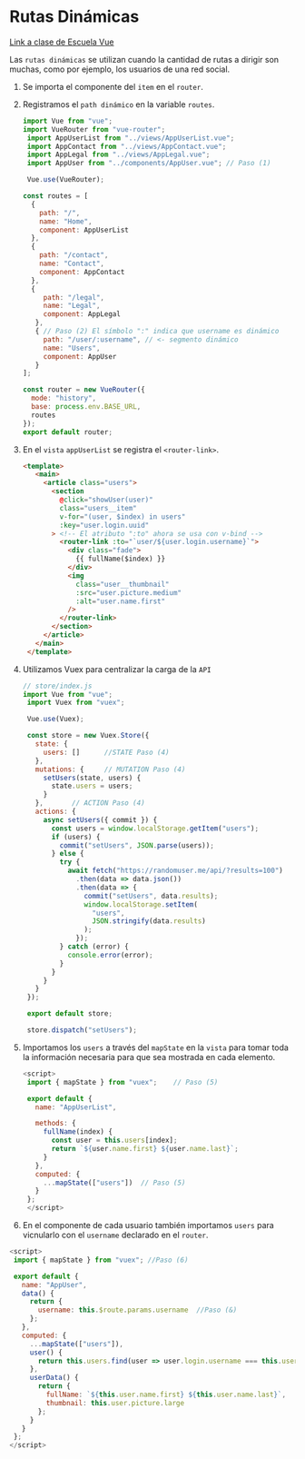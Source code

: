 # Rutas Dinámicas

[Link a clase de Escuela Vue](https://escuelavue.es/series/curso-vue-router-espanol/vue-rutas-dinamicas/)

Las `rutas dinámicas` se utilizan cuando la cantidad de rutas a dirigir son muchas, como por ejemplo, los usuarios de una red social.

1. Se importa el componente del `item` en el `router`.
1. Registramos el `path dinámico` en la variable `routes`.

    ```js
    import Vue from "vue";
    import VueRouter from "vue-router";
     import AppUserList from "../views/AppUserList.vue";
     import AppContact from "../views/AppContact.vue";
     import AppLegal from "../views/AppLegal.vue";
     import AppUser from "../components/AppUser.vue"; // Paso (1)
    
     Vue.use(VueRouter);
    
    const routes = [
      {
        path: "/",
        name: "Home",
        component: AppUserList
      },
      {
        path: "/contact",
        name: "Contact",
        component: AppContact
      },
      {
         path: "/legal",
         name: "Legal",
         component: AppLegal
       },
       { // Paso (2) El símbolo ":" indica que username es dinámico
         path: "/user/:username", // <- segmento dinámico
         name: "Users",
         component: AppUser
       }
    ];
    
    const router = new VueRouter({
      mode: "history",
      base: process.env.BASE_URL,
      routes
    });
    export default router;
    ```

1. En el `vista` `appUserList` se registra el `<router-link>`.

    ```html
    <template>
       <main>
         <article class="users">
           <section
             @click="showUser(user)"
             class="users__item"
             v-for="(user, $index) in users"
             :key="user.login.uuid"
           > <!-- El atributo ":to" ahora se usa con v-bind -->
             <router-link :to="`user/${user.login.username}`">
               <div class="fade">
                 {{ fullName($index) }}
               </div>
               <img
                 class="user__thumbnail"
                 :src="user.picture.medium"
                 :alt="user.name.first"
               />
             </router-link>
           </section>
         </article>
       </main>
     </template>
    ```

1. Utilizamos Vuex para centralizar la carga de la `API`

    ```js
    // store/index.js
    import Vue from "vue";
     import Vuex from "vuex";

     Vue.use(Vuex);

     const store = new Vuex.Store({
       state: {
         users: []      //STATE Paso (4)
       },
       mutations: {     // MUTATION Paso (4)
         setUsers(state, users) {
           state.users = users;
         }
       },       // ACTION Paso (4)
       actions: {
         async setUsers({ commit }) {
           const users = window.localStorage.getItem("users");
           if (users) {
             commit("setUsers", JSON.parse(users));
           } else {
             try {
               await fetch("https://randomuser.me/api/?results=100")
                 .then(data => data.json())
                 .then(data => {
                   commit("setUsers", data.results);
                   window.localStorage.setItem(
                     "users",
                     JSON.stringify(data.results)
                   );
                 });
             } catch (error) {
               console.error(error);
             }
           }
         }
       }
     });

     export default store;

     store.dispatch("setUsers");
    ```

1. Importamos los `users` a través del `mapState` en la `vista` para tomar toda la información necesaria para que sea mostrada en cada elemento.

    ```js
    <script>
     import { mapState } from "vuex";    // Paso (5)

     export default {
       name: "AppUserList",

       methods: {
         fullName(index) {
           const user = this.users[index];
           return `${user.name.first} ${user.name.last}`;
         }
       },
       computed: {
         ...mapState(["users"])  // Paso (5)
       }
     };
     </script>
    ```

1. En el componente de cada usuario también importamos `users` para vicnularlo con el `username` declarado en el `router`.

```js
<script>
 import { mapState } from "vuex"; //Paso (6)

 export default {
   name: "AppUser",
   data() {
     return {
       username: this.$route.params.username  //Paso (&)
     };
   },
   computed: {
     ...mapState(["users"]),
     user() {
       return this.users.find(user => user.login.username === this.username);
     },
     userData() {
       return {
         fullName: `${this.user.name.first} ${this.user.name.last}`,
         thumbnail: this.user.picture.large
       };
     }
   }
 };
</script>
```
